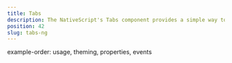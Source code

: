 ```yaml
---
title: Tabs
description: The NativeScript's Tabs component provides a simple way to navigate between different views while providing common UI for both iOS and Android platforms.  The recommended scenario suitable for BottomNavigation is a mid level navigaiton with unlimited tabs and common functions.The component supports swipe gestures and preloading.
position: 42
slug: tabs-ng
---
```

example-order: usage, theming, properties, events